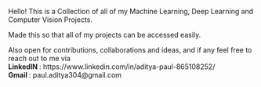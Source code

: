 Hello! This is a Collection of all of my Machine Learning, Deep Learning and Computer Vision Projects.

Made this so that all of my projects can be accessed easily.

<p>
Also open for contributions, collaborations and ideas, and if any feel free to reach out to me via <br>
<b> LinkedIN </b> : https://www.linkedin.com/in/aditya-paul-865108252/ <br>
<b> Gmail </b>: paul.aditya304@gmail.com 
